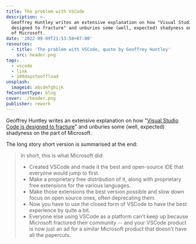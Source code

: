 ```yaml
---
title: The problem with VSCode
description: >-
  Geoffrey Huntley writes an extensive explanation on how "Visual Studio Code is
  designed to fracture" and unburies some (well, expected) shadyness on the part
  of Microsoft.
date: '2022-09-09T21:53:58+07:00'
resources:
  - title: 'The problem with VSCode, quote by Geoffrey Huntley'
    src: header.png
tags:
  - vscode
  - link
  - 100daystooffload
unsplash:
  imageid: abcdefghijk
fmContentType: blog
cover: ./header.png
publisher: rework
---
```


Geoffrey Huntley writes an extensive explanation on how "[Visual Studio Code is designed to fracture](https://ghuntley.com/fracture/)" and unburies some (well, expected) shadyness on the part of Microsoft.

The long story short version is summarised at the end:

> In short, this is what Microsoft did:
>
> - Created VSCode and made it the best and open-source IDE that everyone would jump to first.
> - Make a proprietary free distribution of it, along with proprietary free extensions for the various languages.
> - Make those extensions the best version possible and slow down focus on open source ones, often deprecating them.
> - Now you have to use the closed form of VSCode to have the best experience by quite a bit.
> - Everyone else using VSCode as a platform can't keep up because Microsoft fractured their community -- and your VSCode product is now just an ad for a similar Microsoft product that doesn't have all the papercuts.
